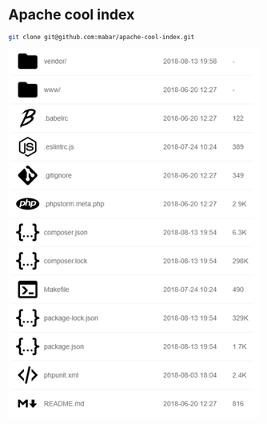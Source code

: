 # Apache cool index

```bash
git clone git@github.com:mabar/apache-cool-index.git
```

![Preview](index-theme/preview.png?raw=true)